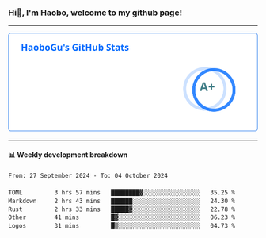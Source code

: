 <!--<h2 align="center"> Hi👋, I'm Haobo, welcome to my github page! </h2>-->
### Hi👋, I'm Haobo, welcome to my github page!
-------

<img href="https://github.com/HaoboGu" src="assets/stats.svg" alt="github stats" /> 

-------

#### 📊 **Weekly development breakdown**
<!--START_SECTION:waka-->

```txt
From: 27 September 2024 - To: 04 October 2024

TOML         3 hrs 57 mins   ████████▓░░░░░░░░░░░░░░░░   35.25 %
Markdown     2 hrs 43 mins   ██████░░░░░░░░░░░░░░░░░░░   24.30 %
Rust         2 hrs 33 mins   █████▓░░░░░░░░░░░░░░░░░░░   22.78 %
Other        41 mins         █▓░░░░░░░░░░░░░░░░░░░░░░░   06.23 %
Logos        31 mins         █▒░░░░░░░░░░░░░░░░░░░░░░░   04.73 %
```

<!--END_SECTION:waka-->
<!--
backup url: https://github-readme-status-dusky-ten.vercel.app/api?username=HaoboGu&count_private=true&show_icons=true&theme=transparent&border_color=2f80ed
-->
<!--
**HaoboGu/HaoboGu** is a ✨ _special_ ✨ repository because its `README.md` (this file) appears on your GitHub profile.

Here are some ideas to get you started:

- 🔭 I’m currently working on AI-assisted programming tools
- 🌱 I’m currently learning ...
- 👯 I’m looking to collaborate on ...
- 🤔 I’m looking for help with ...
- 💬 Ask me about ...
- 📫 How to reach me: ...
- 😄 Pronouns: ...
- ⚡ Fun fact: ...
-->
